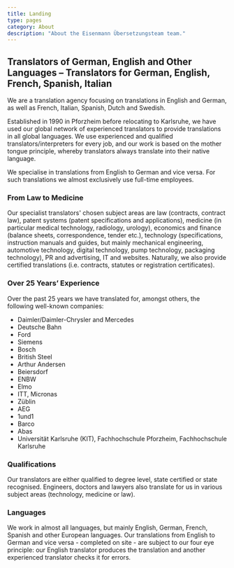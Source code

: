 ```yaml
---
title: Landing
type: pages
category: About
description: "About the Eisenmann Übersetzungsteam team."
---
```


## Translators of German, English and Other Languages – Translators for German, English, French, Spanish, Italian
We are a translation agency focusing on translations in English and German, as well as French, Italian, Spanish, Dutch and Swedish.

Established in 1990 in Pforzheim before relocating to Karlsruhe, we have used our global network of experienced translators to provide translations in all global languages. We use experienced and qualified translators/interpreters for every job, and our work is based on the mother tongue principle, whereby translators always translate into their native language.

We specialise in translations from English to German and vice versa. For such translations we almost exclusively use full-time employees.

### From Law to Medicine
Our specialist translators' chosen subject areas are law (contracts, contract law), patent systems (patent specifications and applications), medicine (in particular medical technology, radiology, urology), economics and finance (balance sheets, correspondence, tender etc.), technology (specifications, instruction manuals and guides, but mainly mechanical engineering, automotive technology, digital technology, pump technology, packaging technology), PR and advertising, IT and websites. Naturally, we also provide certified translations (i.e. contracts, statutes or registration certificates).

### Over 25 Years’ Experience
Over the past 25 years we have translated for, amongst others, the following well-known companies:
- Daimler/Daimler-Chrysler and Mercedes
- Deutsche Bahn
- Ford
- Siemens
- Bosch
- British Steel
- Arthur Andersen
- Beiersdorf
- ENBW
- Elmo
- ITT, Micronas
- Züblin
- AEG
- 1und1
- Barco
- Abas
- Universität Karlsruhe (KIT), Fachhochschule Pforzheim, Fachhochschule Karlsruhe

### Qualifications
Our translators are either qualified to degree level, state certified or state recognised. Engineers, doctors and lawyers also translate for us in various subject areas (technology, medicine or law).

### Languages
We work in almost all languages, but mainly English, German, French, Spanish and other European languages. Our translations from English to German and vice versa - completed on site - are subject to our four eye principle: our English translator produces the translation and another experienced translator checks it for errors.